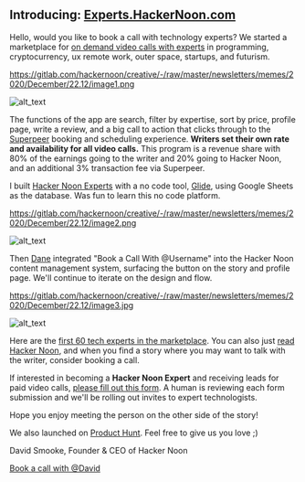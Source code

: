 ## Introducing: [Experts.HackerNoon.com](https://experts.hackernoon.com/?ref=noonifications.tech)

Hello, would you like to book a call with technology experts? We started a marketplace for [on demand video calls with experts](https://experts.hackernoon.com/?ref=hackernoon.com) in programming, cryptocurrency, ux remote work, outer space, startups, and futurism.


https://gitlab.com/hackernoon/creative/-/raw/master/newsletters/memes/2020/December/22.12/image1.png


![alt_text](images/image1.png "image_tooltip")


The functions of the app are search, filter by expertise, sort by price, profile page, write a review, and a big call to action that clicks through to the [Superpeer](https://superpeer.com/?ref=hackernoon.com) booking and scheduling experience. **Writers set their own rate and availability for all video calls.** This program is a revenue share with 80% of the earnings going to the writer and 20% going to Hacker Noon, and an additional 3% transaction fee via Superpeer.

I built [Hacker Noon Experts](https://experts.hackernoon.com/?ref=hackernoon.com) with a no code tool, [Glide](https://glideapps.com/r/clEMkcNnlfkguQ3wRYqB?ref=hackernoon.com), using Google Sheets as the database. Was fun to learn this no code platform. 



https://gitlab.com/hackernoon/creative/-/raw/master/newsletters/memes/2020/December/22.12/image2.png

![alt_text](images/image2.png "image_tooltip")


Then [Dane](https://hackernoon.com/u/Dane?ref=hackernoon.com) integrated "Book a Call With @Username" into the Hacker Noon content management system, surfacing the button on the story and profile page. We'll continue to iterate on the design and flow.



https://gitlab.com/hackernoon/creative/-/raw/master/newsletters/memes/2020/December/22.12/image3.jpg

![alt_text](images/image3.jpg "image_tooltip")


Here are the [first 60 tech experts in the marketplace](https://hackernoon.com/book-a-call-with-the-first-60-hacker-noon-experts-xwiw3132?ref=hackernoon.com). You can also just [read Hacker Noon](https://hackernoon.com/tagged/?ref=hackernoon.com), and when you find a story where you may want to talk with the writer, consider booking a call.

If interested in becoming a **Hacker Noon Expert** and receiving leads for paid video calls, [please fill out this form](https://docs.google.com/forms/d/e/1FAIpQLSce_si23Kc8Ydmv27J9Z4f_BdwY5VWczKDGtZBGtUPCsbDW0Q/viewform?ref=hackernoon.com). A human is reviewing each form submission and we'll be rolling out invites to expert technologists.

Hope you enjoy meeting the person on the other side of the story!

We also launched on [Product Hunt](https://www.producthunt.com/posts/tech-expert-video-calls). Feel free to give us you love ;)


David Smooke, 
Founder & CEO of Hacker Noon

[Book a call with @David](https://superpeer.com/smooke)
